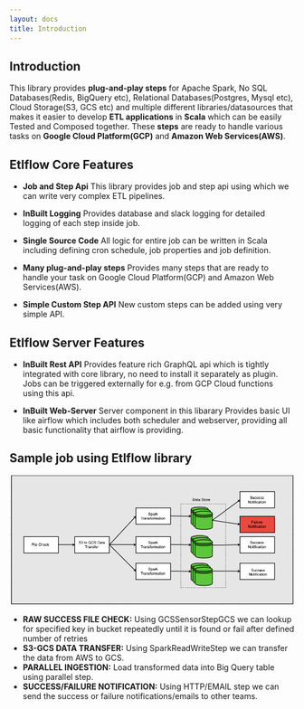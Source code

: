 ```yaml
---
layout: docs
title: Introduction
---
```


## Introduction

This library provides **plug-and-play steps** for Apache Spark, No SQL Databases(Redis, BigQuery etc), Relational Databases(Postgres, Mysql etc), Cloud Storage(S3, GCS etc) and multiple different libraries/datasources that makes it easier to develop **ETL applications** in **Scala** which can be easily Tested and Composed together. These **steps** are ready to handle various tasks on **Google Cloud Platform(GCP)** and **Amazon Web Services(AWS)**.

## Etlflow Core Features

* **Job and Step Api**
    This library provides job and step api using which we can write very complex ETL pipelines.

* **InBuilt Logging**
    Provides database and slack logging for detailed logging of each step inside job.

* **Single Source Code**
    All logic for entire job can be written in Scala including defining cron schedule, job properties and job definition.  

* **Many plug-and-play steps**
    Provides many steps that are ready to handle your task on Google Cloud Platform(GCP) and Amazon Web Services(AWS).

* **Simple Custom Step API**
    New custom steps can be added using very simple API.  

## Etlflow Server Features

* **InBuilt Rest API**
    Provides feature rich GraphQL api which is tightly integrated with core library, no need to install it separately as plugin. Jobs can be triggered externally for e.g. from GCP Cloud functions using this api.

* **InBuilt Web-Server**
    Server component in this libarary Provides basic UI like airflow which includes both scheduler and webserver, providing all basic functionality that airflow is providing.

## Sample job using Etlflow library

![Example](etlflow.png)

* **RAW SUCCESS FILE CHECK:**  Using GCSSensorStepGCS we can lookup for specified key in bucket repeatedly until it is
  found or fail after defined number of retries
* **S3-GCS DATA TRANSFER:** Using SparkReadWriteStep we can transfer the data from AWS to GCS. 
* **PARALLEL INGESTION:** Load transformed data into Big Query table using parallel step.  
* **SUCCESS/FAILURE NOTIFICATION:** Using HTTP/EMAIL step we can send the success or failure notifications/emails to other teams.
